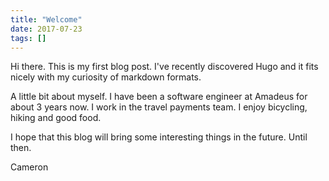 ```yaml
---
title: "Welcome"
date: 2017-07-23
tags: []
---
```

Hi there. This is my first blog post. I've recently discovered Hugo and it fits nicely with my curiosity of markdown formats.

A little bit about myself. I have been a software engineer at Amadeus for about 3 years now. I work in the travel payments team. I enjoy bicycling, hiking and good food. 

I hope that this blog will bring some interesting things in the future. Until then.

Cameron
